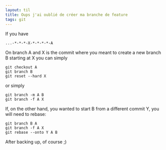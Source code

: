 ```yaml
---
layout: til
title: Oups j'ai oublié de créer ma branche de feature
tags: git
---
```


If you have

```
...-*-*-*-X-*-*-*-*-A 
```


On branch A and X is the commit where you meant to create a new branch B starting at X you can simply

```
git checkout A
git branch B
git reset --hard X
```

or simply

```
git branch -m A B
git branch -f A X
```

If, on the other hand, you wanted to start B from a different commit Y, you will need to rebase:

```
git branch B A
git branch -f A X
git rebase --onto Y A B
```

After backing up, of course ;)

